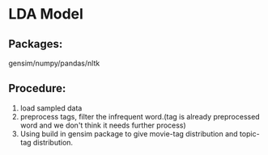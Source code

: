 # LDA Model

## Packages:

gensim/numpy/pandas/nltk

## Procedure: 

1. load sampled data 
2. preprocess tags, filter the infrequent word.(tag is already preprocessed word and we don't think it needs further process)
3. Using build in gensim package to give movie-tag distribution and topic-tag distribution. 

